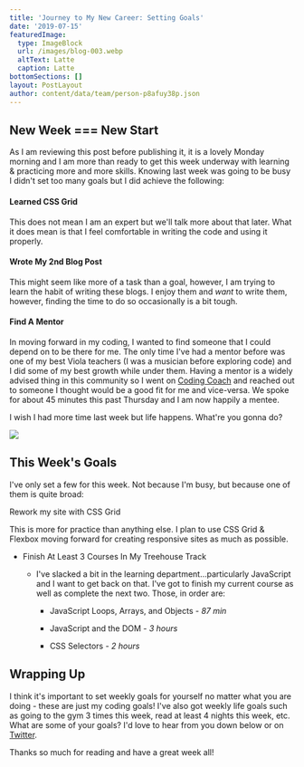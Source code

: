 ```yaml
---
title: 'Journey to My New Career: Setting Goals'
date: '2019-07-15'
featuredImage:
  type: ImageBlock
  url: /images/blog-003.webp
  altText: Latte
  caption: Latte
bottomSections: []
layout: PostLayout
author: content/data/team/person-p8afuy38p.json
---
```

## New Week === New Start

As I am reviewing this post before publishing it, it is a lovely Monday morning and I am more than ready to get this week underway with learning & practicing more and more skills. Knowing last week was going to be busy I didn't set too many goals but I did achieve the following:

#### Learned CSS Grid

This does not mean I am an expert but we'll talk more about that later. What it does mean is that I feel comfortable in writing the code and using it properly.

#### Wrote My 2nd Blog Post

This might seem like more of a task than a goal, however, I am trying to learn the habit of writing these blogs. I enjoy them and *want* to write them, however, finding the time to do so occasionally is a bit tough.

#### &#xA;Find A Mentor

In moving forward in my coding, I wanted to find someone that I could depend on to be there for me. The only time I've had a mentor before was one of my best Viola teachers (I was a musician before exploring code) and I did some of my best growth while under them. Having a mentor is a widely advised thing in this community so I went on [Coding Coach](https://codingcoach.io/) and reached out to someone I thought would be a good fit for me and vice-versa. We spoke for about 45 minutes this past Thursday and I am now happily a mentee.

I wish I had more time last week but life happens. What're you gonna do?

![](/images/blog-003\_01.jpeg)

## This Week's Goals

I've only set a few for this week. Not because I'm busy, but because one of them is quite broad:

Rework my site with CSS Grid

This is more for practice than anything else. I plan to use CSS Grid & Flexbox moving forward for creating responsive sites as much as possible.

*   Finish At Least 3 Courses In My Treehouse Track

    *   I've slacked a bit in the learning department...particularly JavaScript and I want to get back on that. I've got to finish my current course as well as complete the next two. Those, in order are:

        *   JavaScript Loops, Arrays, and Objects - *87 min*

        *   JavaScript and the DOM - *3 hours*

        *   CSS Selectors - *2 hours*

## Wrapping Up

I think it's important to set weekly goals for yourself no matter what you are doing - these are just my coding goals! I've also got weekly life goals such as going to the gym 3 times this week, read at least 4 nights this week, etc. What are some of your goals? I'd love to hear from you down below or on [Twitter](https://twitter.com/TheRyanFurrer).

Thanks so much for reading and have a great week all!
